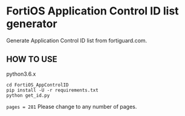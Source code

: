 # FortiOS Application Control ID list generator
Generate Application Control ID list from fortiguard.com.

## HOW TO USE
python3.6.x
```
cd FortiOS_AppControlID
pip install -U -r requirements.txt
python get_id.py
```
`pages = 281` Please change to any number of pages.
